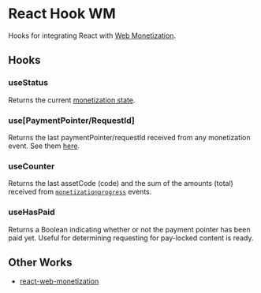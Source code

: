 # React Hook WM

Hooks for integrating React with [Web Monetization](https://webmonetization.org/).

## Hooks

### useStatus

Returns the current [monetization state](https://webmonetization.org/docs/api#states).

### use[PaymentPointer/RequestId]

Returns the last paymentPointer/requestId received from any monetization event. See them [here](https://webmonetization.org/docs/api#browser-events).

### useCounter

Returns the last assetCode (code) and the sum of the amounts (total) received from [`monetizationprogress`](https://webmonetization.org/docs/api#monetizationprogress) events.

### useHasPaid

Returns a Boolean indicating whether or not the payment pointer has been paid yet. Useful for determining requesting for pay-locked content is ready.

## Other Works

- [react-web-monetization](https://github.com/sharafian/react-web-monetization)
